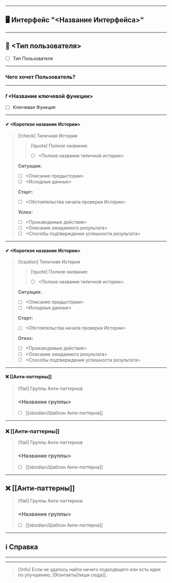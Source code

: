 ***
## 🖥️ Интерфейс "<Название Интерфейса>"

***
## 👤 <Тип пользователя>
- [ ] Тип Пользователя

***
### Чего хочет Пользователь?

***
### 𝑓 <Название ключевой функции>
- [ ] Ключевая Функция

***
#### ✔ <Короткое название Истории>

>[!check] Типичная История
>>[!quote] Полное название:
>>- [ ] <Полное название типичной истории>.
>
>**Ситуация:**
>- [ ] <Описание предыстории>
>- [ ] <Исходные данные>
>
>**Старт:**
>- [ ] <Обстоятельства начала проверки Истории>
>
>**Успех:**
>- [ ] <Производимые действия>
>- [ ] <Описание ожидаемого результата>
>- [ ] <Способы подтверждения успешности результата>

***
#### ✔ <Короткое название Истории>

>[!caution] Типичная История
>>[!quote] Полное название:
>>- [ ] <Полное название типичной истории>.
>
>**Ситуация:**
>- [ ] <Описание предыстории>
>- [ ] <Исходные данные>
>
>**Старт:**
>- [ ] <Обстоятельства начала проверки Истории>
>
>**Отказ:**
>- [ ] <Производимые действия>
>- [ ] <Описание ожидаемого результата>
>- [ ] <Способы подтверждения успешности результата>

***
#### ❌ [[Анти‐паттерны]]

> [!fail] Группы Анти-паттернов
> ### <Название группы>
>
> - [ ] [[obsidian/Шаблон Анти-паттерна]]

***
### ❌ [[Анти‐паттерны]]

> [!fail] Группы Анти-паттернов
> ### <Название группы>
>
> - [ ] [[obsidian/Шаблон Анти-паттерна]]

***
## ❌ [[Анти‐паттерны]]

> [!fail] Группы Анти-паттернов
> ### <Название группы>
>
> - [ ] [[obsidian/Шаблон Анти-паттерна]]

***
## ℹ️ Справка

***



***

> [!info]
> Если не удалось найти ничего подходящего или есть идея по улучшению, [[Контакты|пиши сюда]].
